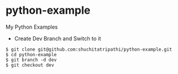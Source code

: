 # python-example
My Python Examples

- Create Dev Branch and Switch to it

```
$ git clone git@github.com:shuchitatripathi/python-example.git
$ cd python-example
$ git branch -d dev
$ git checkout dev
```
